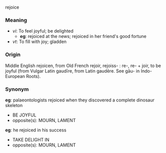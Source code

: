 rejoice
### Meaning
+ _vi_: To feel joyful; be delighted
    + __eg__: rejoiced at the news; rejoiced in her friend's good fortune
+ _vt_: To fill with joy; gladden

### Origin

Middle English rejoicen, from Old French rejoir, rejoiss- : re-, re- + joir, to be joyful (from Vulgar Latin gaudīre, from Latin gaudēre. See gāu- in Indo-European Roots).

### Synonym

__eg__: palaeontologists rejoiced when they discovered a complete dinosaur skeleton

+ BE JOYFUL
+ opposite(s): MOURN, LAMENT

__eg__: he rejoiced in his success

+ TAKE DELIGHT IN
+ opposite(s): MOURN, LAMENT


